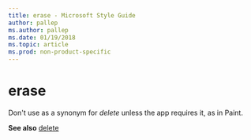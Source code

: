 ```yaml
---
title: erase - Microsoft Style Guide
author: pallep
ms.author: pallep
ms.date: 01/19/2018
ms.topic: article
ms.prod: non-product-specific
---
```


# erase

Don't use as a synonym for *delete* unless the app requires it, as in Paint.

**See also** [delete](/style-guide/a-z-word-list-term-collections/d/delete)
